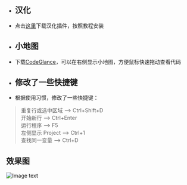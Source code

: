 - ## 汉化 
- 点击<a href='https://github.com/pingfangx/TranslatorX'>这里</a>下载汉化插件，按照教程安装
- ## 小地图
- 下载<a href=''>CodeGlance</a>，可以在右侧显示小地图，方便鼠标快速拖动查看代码
- ## 修改了一些快捷键
- 根据使用习惯，修改了一些快捷键：  
> 重复行或选中区域 ——> Ctrl+Shift+D  
> 开始新行 ——> Ctrl+Enter  
> 运行程序 ——> F5  
> 左侧显示 Project ——> Ctrl+1  
> 查找同一变量 ——> Ctrl+D  
## 效果图
![Image text](https://github.com/leaicc/PyCharm-Config/blob/master/Snipaste_2019-06-21_14-52-31.png)
